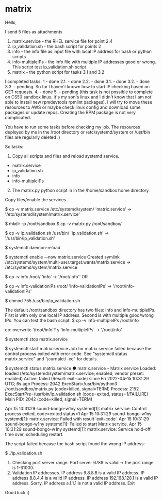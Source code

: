 # matrix

Hello,

I send 5 files as attachments
1. matrix.service - the RHEL service file for point 2.4
2. ip_validation.sh - the bash script for points 2
3. info - the info file as input file with local IP address for bash or python scripts
4. info-multipleIPs  - the info file with multiple IP addresses good or wrong. This script test ip_validation.sh script
5. matrix - the python script for tasks 3.1 and 3.2

I completed tasks:
1 - done
2.1. - done
2.2. - done
3.1. - done
3.2. - done
3.3. - pending. So far I haven't known how to start IP checking based on GET requests. 
4. - done
5. - pending (this task is not possible to complete on CS50 sandbox linux. It's my son's linux and I didn't know that I am not able to install new rpmdevtools rpmlint packages). I will try to move these resources to AWS or maybe check linux config and download some packages or update repos.
Creating the RPM package is not very complicated.
 
You have to run some tasks before checking my job.
The resources deployed by me in the /root directory or /etc/systemd/system or /usr/bin files are regularly deleted :)

So tasks:
1. Copy all scripts and files and reload systemd service.
- matrix.service
- ip_validation.sh
- info
- info-multipleIPs
2. The matrix.py python script in in the /home/sandbox home directory.

Copy files/enable the services

$ cp -v matrix.service /etc/systemd/system/
'matrix.service' -> '/etc/systemd/system/matrix.service'

$ mkdir -p /root/sandbox
$ cp -v matrix.py /root/sandbox/

$ cp -v ip_validation.sh /usr/bin/
'ip_validation.sh' -> '/usr/bin/ip_validation.sh'

$ systemctl daemon-reload

$ systemctl enable --now matrix.service
Created symlink /etc/systemd/system/multi-user.target.wants/matrix.service → /etc/systemd/system/matrix.service.

$ cp -v info /root/
'info' -> '/root/info''
OR

$ cp -v info-validationIPs /root/
'info-validationIPs' -> '/root/info-validationIPs'

$ chmod 755 /usr/bin/ip_validation.sh 

The default /root/sandbox directory has two files: info and info-multipleIPs. First is with only one local IP address. Second is with multiple good/wrong IPs. You can test the bash script.
$ cp -v info-multipleIPs /root/info

cp: overwrite '/root/info'? y
'info-multipleIPs' -> '/root/info'

$ systemctl stop matrix.service

$ systemctl start matrix.service
Job for matrix.service failed because the control process exited with error code.
See "systemctl status matrix.service" and "journalctl -xe" for details.

$ systemctl status matrix.service
● matrix.service - Matrix service
   Loaded: loaded (/etc/systemd/system/matrix.service; enabled; vendor preset: enabled)
   Active: failed (Result: exit-code) since Fri 2022-04-15 10:31:29 UTC; 6s ago
  Process: 2042 ExecStart=/usr/bin/python3 /root/sandbox/matrix.py (code=killed, signal=TERM)
  Process: 2152 ExecStartPre=/usr/bin/ip_validation.sh (code=exited, status=1/FAILURE)
 Main PID: 2042 (code=killed, signal=TERM)

Apr 15 10:31:29 sound-bongo-w1ny systemd[1]: matrix.service: Control process exited, code=exited status=1
Apr 15 10:31:29 sound-bongo-w1ny systemd[1]: matrix.service: Failed with result 'exit-code'.
Apr 15 10:31:29 sound-bongo-w1ny systemd[1]: Failed to start Matrix service.
Apr 15 10:31:29 sound-bongo-w1ny systemd[1]: matrix.service: Service hold-off time over, scheduling restart.

The script failed because the bash script found the wrong IP address:

$ ./ip_validation.sh
1. Checking port server range.
Port server 6789 is valid -> the port range is 1-61000.
2. Validation IP addresses.
IP address 8.8.8.8 is a valid IP address.
IP address 8.8.4.4 is a valid IP address.
IP address 192.168.128.1 is a valid IP address.
Sorry, IP address a.1.1.1 is not a valid IP address. Exit

Good luck :)
